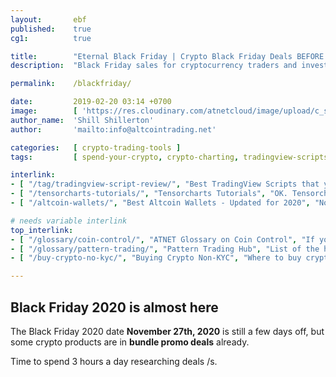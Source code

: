 ```yaml
---
layout:       ebf
published:    true
cg1:          true

title:        "Eternal Black Friday | Crypto Black Friday Deals BEFORE Black Friday 2020"
description:  "Black Friday sales for cryptocurrency traders and investors. TradingView, Ledger wallet, Coinigy, TensorCharts and more discount offers, whether it's Black Friday or not."

permalink:    /blackfriday/

date:         2019-02-20 03:14 +0700
image:        [ 'https://res.cloudinary.com/atnetcloud/image/upload/c_scale,w_700/v1605074004/atnet/blackfriday2020/crypto-black-friday_imzs7g.png' ]
author_name:  'Shill Shillerton'
author:       'mailto:info@altcointrading.net'

categories:   [ crypto-trading-tools ]
tags:         [ spend-your-crypto, crypto-charting, tradingview-scripts ]

interlink:
- [ "/tag/tradingview-script-review/", "Best TradingView Scripts that you can use with FREE account", "Get started on TradingView for FREE with these community scripts, and if you get tired of the nagging at chart layout save, you can always upgrade to PRO.", "https://res.cloudinary.com/atnetcloud/image/upload/c_scale,w_400/v1597393037/atnet/blog_trading/adl1_dtmaed.jpg"]
- [ "/tensorcharts-tutorials/", "Tensorcharts Tutorials", "OK. Tensorcharts are not the easiest crypto charting app to get the grips of. But that also means the crowd is not there, and that it can add an edge to your trading setup.", "https://res.cloudinary.com/atnetcloud/image/upload/v1582614657/atnet/blog_tensorcharts/tensor9_znpvtm.jpg"]
- [ "/altcoin-wallets/", "Best Altcoin Wallets - Updated for 2020", "Not keen on getting a second Ledger because your Nano S will not fit all your altcoin wallets into memory? There are alternatives, no need to worry. Will be somewhat less secure but then Ledger wallet is also a blackbox.", "https://res.cloudinary.com/atnetcloud/image/upload/c_lfill,h_360,w_700/v1596530695/atnet/_how-to/generate-p2sh-btc-2_cnfxye.jpg"]

# needs variable interlink
top_interlink:
- [ "/glossary/coin-control/", "ATNET Glossary on Coin Control", "If you are building a stash of crypto for the long run, you will get dusted at some point. Learn about Ledger wallet's coin control.", "https://res.cloudinary.com/atnetcloud/image/upload/c_lfill,h_360,w_700/v1596530695/atnet/_how-to/generate-p2sh-btc-2_cnfxye.jpg"]
- [ "/glossary/pattern-trading/", "Pattern Trading Hub", "List of the highest probability patterns on crypto markets.", "https://res.cloudinary.com/atnetcloud/image/upload/v1602742868/pexels-henry-_-co-2517210_olyicp.jpg"]
- [ "/buy-crypto-no-kyc/", "Buying Crypto Non-KYC", "Where to buy crypto anonymously with minimal risks?", "https://res.cloudinary.com/atnetcloud/image/upload/b_rgb:a46014,c_lpad,h_360,w_700/v1603688562/atnet/pexels-photo-2179248_d5dt4i.jpg"]

---
```


## Black Friday 2020 is almost here

The Black Friday 2020 date **November 27th, 2020** is still a few days off, but some crypto products are in **bundle promo deals** already.

Time to spend 3 hours a day researching deals /s.

&nbsp;
